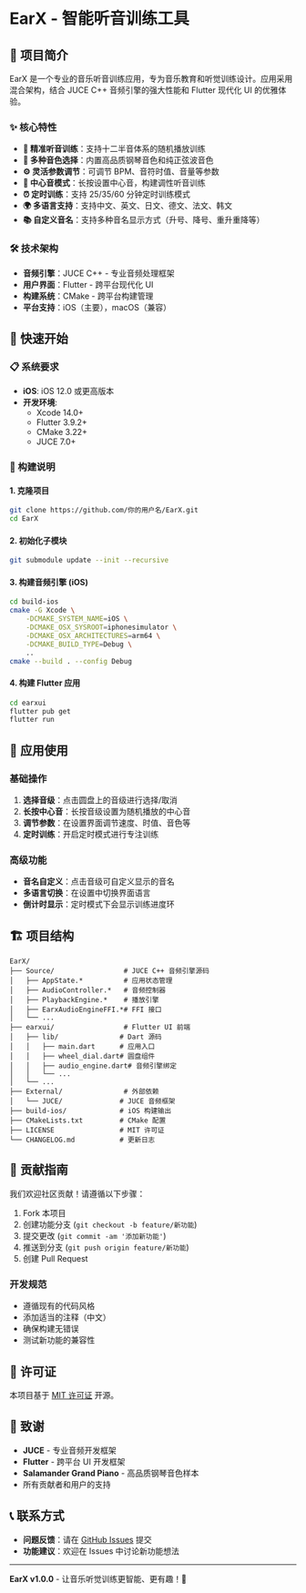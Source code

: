 # EarX - 智能听音训练工具

## 🎵 项目简介

EarX 是一个专业的音乐听音训练应用，专为音乐教育和听觉训练设计。应用采用混合架构，结合 JUCE C++ 音频引擎的强大性能和 Flutter 现代化 UI 的优雅体验。

### ✨ 核心特性

- **🎯 精准听音训练**：支持十二半音体系的随机播放训练
- **🎹 多种音色选择**：内置高品质钢琴音色和纯正弦波音色
- **⚙️ 灵活参数调节**：可调节 BPM、音符时值、音量等参数
- **🎵 中心音模式**：长按设置中心音，构建调性听音训练
- **⏰ 定时训练**：支持 25/35/60 分钟定时训练模式
- **🌍 多语言支持**：支持中文、英文、日文、德文、法文、韩文
- **📚 自定义音名**：支持多种音名显示方式（升号、降号、重升重降等）

### 🛠️ 技术架构

- **音频引擎**：JUCE C++ - 专业音频处理框架
- **用户界面**：Flutter - 跨平台现代化 UI
- **构建系统**：CMake - 跨平台构建管理
- **平台支持**：iOS（主要），macOS（兼容）

## 🚀 快速开始

### 📋 系统要求

- **iOS**: iOS 12.0 或更高版本
- **开发环境**: 
  - Xcode 14.0+
  - Flutter 3.9.2+
  - CMake 3.22+
  - JUCE 7.0+

### 🔧 构建说明

#### 1. 克隆项目
```bash
git clone https://github.com/你的用户名/EarX.git
cd EarX
```

#### 2. 初始化子模块
```bash
git submodule update --init --recursive
```

#### 3. 构建音频引擎 (iOS)
```bash
cd build-ios
cmake -G Xcode \
    -DCMAKE_SYSTEM_NAME=iOS \
    -DCMAKE_OSX_SYSROOT=iphonesimulator \
    -DCMAKE_OSX_ARCHITECTURES=arm64 \
    -DCMAKE_BUILD_TYPE=Debug \
    ..
cmake --build . --config Debug
```

#### 4. 构建 Flutter 应用
```bash
cd earxui
flutter pub get
flutter run
```

## 📱 应用使用

### 基础操作
1. **选择音级**：点击圆盘上的音级进行选择/取消
2. **长按中心音**：长按音级设置为随机播放的中心音
3. **调节参数**：在设置界面调节速度、时值、音色等
4. **定时训练**：开启定时模式进行专注训练

### 高级功能
- **音名自定义**：点击音级可自定义显示的音名
- **多语言切换**：在设置中切换界面语言
- **倒计时显示**：定时模式下会显示训练进度环

## 🏗️ 项目结构

```
EarX/
├── Source/                 # JUCE C++ 音频引擎源码
│   ├── AppState.*          # 应用状态管理
│   ├── AudioController.*   # 音频控制器
│   ├── PlaybackEngine.*    # 播放引擎
│   ├── EarxAudioEngineFFI.*# FFI 接口
│   └── ...
├── earxui/                 # Flutter UI 前端
│   ├── lib/               # Dart 源码
│   │   ├── main.dart      # 应用入口
│   │   ├── wheel_dial.dart# 圆盘组件
│   │   ├── audio_engine.dart# 音频引擎绑定
│   │   └── ...
│   └── ...
├── External/               # 外部依赖
│   └── JUCE/              # JUCE 音频框架
├── build-ios/             # iOS 构建输出
├── CMakeLists.txt         # CMake 配置
├── LICENSE                # MIT 许可证
└── CHANGELOG.md           # 更新日志
```

## 🤝 贡献指南

我们欢迎社区贡献！请遵循以下步骤：

1. Fork 本项目
2. 创建功能分支 (`git checkout -b feature/新功能`)
3. 提交更改 (`git commit -am '添加新功能'`)
4. 推送到分支 (`git push origin feature/新功能`)
5. 创建 Pull Request

### 开发规范
- 遵循现有的代码风格
- 添加适当的注释（中文）
- 确保构建无错误
- 测试新功能的兼容性

## 📄 许可证

本项目基于 [MIT 许可证](LICENSE) 开源。

## 🙏 致谢

- **JUCE** - 专业音频开发框架
- **Flutter** - 跨平台 UI 开发框架  
- **Salamander Grand Piano** - 高品质钢琴音色样本
- 所有贡献者和用户的支持

## 📞 联系方式

- **问题反馈**：请在 [GitHub Issues](https://github.com/你的用户名/EarX/issues) 提交
- **功能建议**：欢迎在 Issues 中讨论新功能想法

---

**EarX v1.0.0** - 让音乐听觉训练更智能、更有趣！🎵